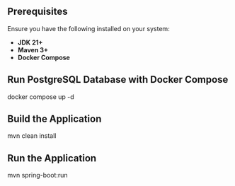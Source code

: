 ## Prerequisites

Ensure you have the following installed on your system:

- **JDK 21+**
- **Maven 3+**
- **Docker Compose**


## Run PostgreSQL Database with Docker Compose
docker compose up -d

## Build the Application
mvn clean install

## Run the Application
mvn spring-boot:run


